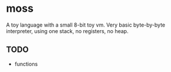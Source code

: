 moss
======
A toy language with a small 8-bit toy vm. Very basic byte-by-byte interpreter, using one stack, no registers, no heap.

TODO
----
 * functions